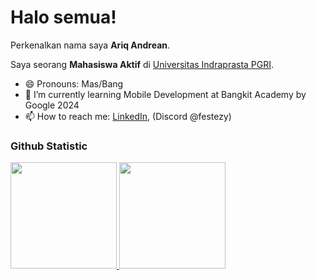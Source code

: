 # Halo semua! 

Perkenalkan nama saya **Ariq Andrean**.<br>

Saya seorang **Mahasiswa Aktif** di [Universitas Indraprasta PGRI](https://unindra.ac.id/).<br>

- 😄 Pronouns: Mas/Bang 
- 🌱 I’m currently learning Mobile Development at Bangkit Academy by Google 2024
- 📫 How to reach me: [LinkedIn](https://www.linkedin.com/in/ariq-andrean-b5492b1b0/), (Discord @festezy)

### Github Statistic
<p align="left">
  <a href="https://github.com/Festezy">
  <img height="170em" src="https://github-readme-stats-eight-theta.vercel.app/api?username=Festezy&show_icons=true&theme=algolia&include_all_commits=true&count_private=true"/>
  <img height="170em" src="https://github-readme-stats-eight-theta.vercel.app/api/top-langs/?username=Festezy&layout=compact&layout=compact&theme=algolia"/>
</a>
</p>
